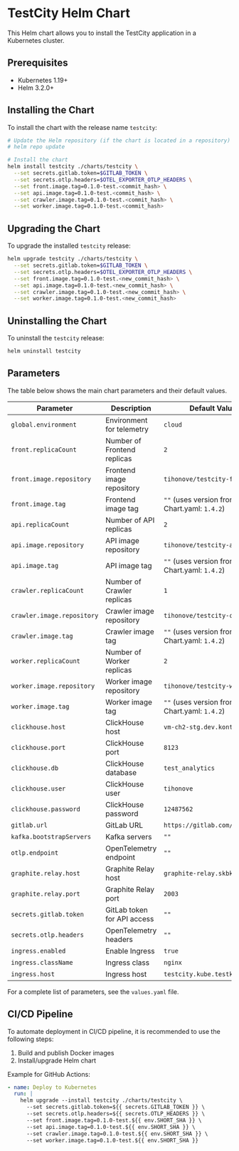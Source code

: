 # TestCity Helm Chart

This Helm chart allows you to install the TestCity application in a Kubernetes cluster.

## Prerequisites

- Kubernetes 1.19+
- Helm 3.2.0+

## Installing the Chart

To install the chart with the release name `testcity`:

```bash
# Update the Helm repository (if the chart is located in a repository)
# helm repo update

# Install the chart
helm install testcity ./charts/testcity \
  --set secrets.gitlab.token=$GITLAB_TOKEN \
  --set secrets.otlp.headers=$OTEL_EXPORTER_OTLP_HEADERS \
  --set front.image.tag=0.1.0-test.<commit_hash> \
  --set api.image.tag=0.1.0-test.<commit_hash> \
  --set crawler.image.tag=0.1.0-test.<commit_hash> \
  --set worker.image.tag=0.1.0-test.<commit_hash>
```

## Upgrading the Chart

To upgrade the installed `testcity` release:

```bash
helm upgrade testcity ./charts/testcity \
  --set secrets.gitlab.token=$GITLAB_TOKEN \
  --set secrets.otlp.headers=$OTEL_EXPORTER_OTLP_HEADERS \
  --set front.image.tag=0.1.0-test.<new_commit_hash> \
  --set api.image.tag=0.1.0-test.<new_commit_hash> \
  --set crawler.image.tag=0.1.0-test.<new_commit_hash> \
  --set worker.image.tag=0.1.0-test.<new_commit_hash>
```

## Uninstalling the Chart

To uninstall the `testcity` release:

```bash
helm uninstall testcity
```

## Parameters

The table below shows the main chart parameters and their default values.

| Parameter | Description | Default Value |
|-----|-----|-----|
| `global.environment` | Environment for telemetry | `cloud` |
| `front.replicaCount` | Number of Frontend replicas | `2` |
| `front.image.repository` | Frontend image repository | `tihonove/testcity-front` |
| `front.image.tag` | Frontend image tag | `""` (uses version from Chart.yaml: `1.4.2`) |
| `api.replicaCount` | Number of API replicas | `2` |
| `api.image.repository` | API image repository | `tihonove/testcity-api` |
| `api.image.tag` | API image tag | `""` (uses version from Chart.yaml: `1.4.2`) |
| `crawler.replicaCount` | Number of Crawler replicas | `1` |
| `crawler.image.repository` | Crawler image repository | `tihonove/testcity-crawler` |
| `crawler.image.tag` | Crawler image tag | `""` (uses version from Chart.yaml: `1.4.2`) |
| `worker.replicaCount` | Number of Worker replicas | `2` |
| `worker.image.repository` | Worker image repository | `tihonove/testcity-worker` |
| `worker.image.tag` | Worker image tag | `""` (uses version from Chart.yaml: `1.4.2`) |
| `clickhouse.host` | ClickHouse host | `vm-ch2-stg.dev.kontur.ru` |
| `clickhouse.port` | ClickHouse port | `8123` |
| `clickhouse.db` | ClickHouse database | `test_analytics` |
| `clickhouse.user` | ClickHouse user | `tihonove` |
| `clickhouse.password` | ClickHouse password | `12487562` |
| `gitlab.url` | GitLab URL | `https://gitlab.com/` |
| `kafka.bootstrapServers` | Kafka servers | `""` |
| `otlp.endpoint` | OpenTelemetry endpoint | `""` |
| `graphite.relay.host` | Graphite Relay host | `graphite-relay.skbkontur.ru` |
| `graphite.relay.port` | Graphite Relay port | `2003` |
| `secrets.gitlab.token` | GitLab token for API access | `""` |
| `secrets.otlp.headers` | OpenTelemetry headers | `""` |
| `ingress.enabled` | Enable Ingress | `true` |
| `ingress.className` | Ingress class | `nginx` |
| `ingress.host` | Ingress host | `testcity.kube.testkontur.ru` |

For a complete list of parameters, see the `values.yaml` file.

## CI/CD Pipeline

To automate deployment in CI/CD pipeline, it is recommended to use the following steps:

1. Build and publish Docker images
2. Install/upgrade Helm chart

Example for GitHub Actions:

```yaml
- name: Deploy to Kubernetes
  run: |
    helm upgrade --install testcity ./charts/testcity \
      --set secrets.gitlab.token=${{ secrets.GITLAB_TOKEN }} \
      --set secrets.otlp.headers=${{ secrets.OTLP_HEADERS }} \
      --set front.image.tag=0.1.0-test.${{ env.SHORT_SHA }} \
      --set api.image.tag=0.1.0-test.${{ env.SHORT_SHA }} \
      --set crawler.image.tag=0.1.0-test.${{ env.SHORT_SHA }} \
      --set worker.image.tag=0.1.0-test.${{ env.SHORT_SHA }}
```
